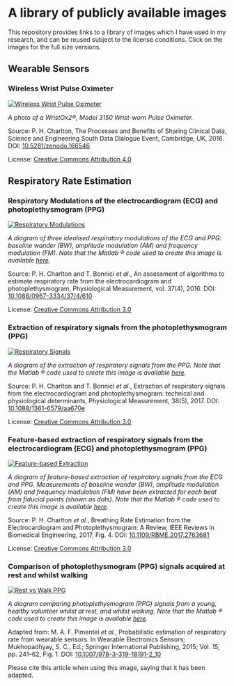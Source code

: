 # A library of publicly available images

This repository provides links to a library of images which I have used in my research, and can be reused subject to the license conditions. Click on the images for the full size versions.

## Wearable Sensors

### Wireless Wrist Pulse Oximeter

[![Wireless Wrist Pulse Oximeter](https://cloud.githubusercontent.com/assets/9865941/25527219/ab58ab18-2c0f-11e7-98fc-4f89a8469d64.jpg)](https://zenodo.org/record/569814/files/wrist_pulse_oximeter.jpg)

*A photo of a WristOx2®, Model 3150 Wrist-worn Pulse Oximeter.*

Source: P. H. Charlton, The Processes and Benefits of Sharing Clinical Data, Science and Engineering South Data Dialogue Event, Cambridge, UK, 2016. DOI: [10.5281/zenodo.166546](http://doi.org/10.5281/zenodo.166546)

License: [Creative Commons Attribution 4.0](https://creativecommons.org/licenses/by/4.0/)

## Respiratory Rate Estimation

### Respiratory Modulations of the electrocardiogram (ECG) and photoplethysmogram (PPG)

[![Respiratory Modulations](https://cloud.githubusercontent.com/assets/9865941/25529722/381c9770-2c1b-11e7-839d-56e1cbb70172.jpg)](https://cloud.githubusercontent.com/assets/9865941/25529763/67359322-2c1b-11e7-84ae-0621126326f5.png)

*A diagram of three idealised respiratory modulations of the ECG and PPG: baseline wander (BW), amplitude modulation (AM) and frequency modulation (FM). Note that the Matlab ® code used to create this image is available [here](https://raw.githubusercontent.com/peterhcharlton/RRest/master/RRest_v2.0/Publication_Specific_Scripts/make_respiratory_modulations_plot.m).*

Source: P. H. Charlton and T. Bonnici *et al.*, An assessment of algorithms to estimate respiratory rate from the electrocardiogram and photoplethysmogram, Physiological Measurement, vol. 37(4), 2016. DOI: [10.1088/0967-3334/37/4/610](http://doi.org/10.1088/0967-3334/37/4/610)

License: [Creative Commons Attribution 3.0](http://creativecommons.org/licenses/by/3.0/)

### Extraction of respiratory signals from the photoplethysmogram (PPG)

[![Respiratory Signals](https://cloud.githubusercontent.com/assets/9865941/25533690/617f4492-2c29-11e7-917a-27cfc91b1800.png)](https://cloud.githubusercontent.com/assets/9865941/25533690/617f4492-2c29-11e7-917a-27cfc91b1800.png)

*A diagram of the extraction of respiratory signals from the PPG. Note that the Matlab ® code used to create this image is available [here](https://raw.githubusercontent.com/peterhcharlton/RRest/master/RRest_v2.0/Publication_Specific_Scripts/make_feature_filter_respiratory_signals_plot.m).*

Source: P. H. Charlton and T. Bonnici *et al.*, Extraction of respiratory signals from the electrocardiogram and photoplethysmogram: technical and physiological determinants, Physiological Measurement, 38(5), 2017. DOI: [10.1088/1361-6579/aa670e](http://doi.org/10.1088/1361-6579/aa670e)

License: [Creative Commons Attribution 3.0](http://creativecommons.org/licenses/by/3.0/)

### Feature-based extraction of respiratory signals from the electrocardiogram (ECG) and photoplethysmogram (PPG)

[![Feature-based Extraction](https://user-images.githubusercontent.com/9865941/34480046-014f0c64-efa2-11e7-9f82-1ed2aef3eef3.png)](https://user-images.githubusercontent.com/9865941/34480046-014f0c64-efa2-11e7-9f82-1ed2aef3eef3.png)

*A diagram of feature-based extraction of respiratory signals from the ECG and PPG. Measurements of baseline
wander (BW), amplitude modulation (AM) and frequency modulation (FM) have been extracted for each beat from fiducial points (shown as dots). Note that the Matlab ® code used to create this image is available [here](https://raw.githubusercontent.com/peterhcharlton/RRest/master/RRest_v3.0/Publication_Specific_Scripts/feature_measurement_for_breathing_rate_estimation.m).*

Source: P. H. Charlton *et al.*, Breathing Rate Estimation from the Electrocardiogram and Photoplethysmogram: A Review, IEEE Reviews in Biomedical Engineering, 2017, Fig. 4. DOI: [10.1109/RBME.2017.2763681](http://doi.org/10.1109/RBME.2017.2763681)

License: [Creative Commons Attribution 3.0](http://creativecommons.org/licenses/by/3.0/)

### Comparison of photoplethysmogram (PPG) signals acquired at rest and whilst walking

[![Rest vs Walk PPG](https://user-images.githubusercontent.com/9865941/48299194-c46b7d80-e4c1-11e8-8b95-d49abe580f07.png)](https://user-images.githubusercontent.com/9865941/48299194-c46b7d80-e4c1-11e8-8b95-d49abe580f07.png)

*A diagram comparing photoplethysmogram (PPG) signals from a young, healthy volunteer whilst at rest, and whilst walking. Note that the Matlab ® code used to create this image is available [here](https://raw.githubusercontent.com/peterhcharlton/RRest/master/RRest_v3.0/Publication_Specific_Scripts/make_rest_vs_walk_ppg_plot.m).*

Adapted from: M. A. F. Pimentel *et al.*, Probabilistic estimation of respiratory rate from wearable sensors. In Wearable Electronics Sensors; Mukhopadhyay, S. C., Ed.; Springer International Publishing, 2015; Vol. 15, pp. 241–62, Fig. 1. DOI: [10.1007/978-3-319-18191-2_10](http://doi.org/10.1007/978-3-319-18191-2_10)

Please cite this article when using this image, saying that it has been adapted.


